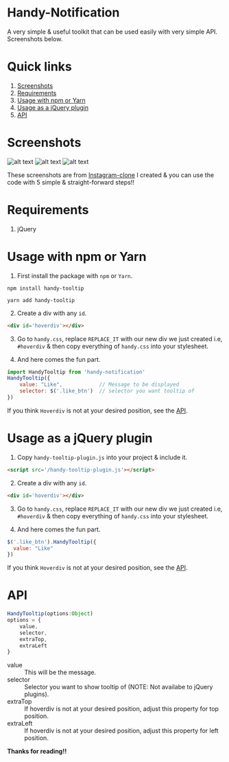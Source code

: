 # Handy-Notification
A very simple & useful toolkit that can be used easily with very simple API. Screenshots below.

# Quick links
1. [Screenshots](#screenshots)
2. [Requirements](#requirements)
3. [Usage with npm or Yarn](#usage-with-npm-or-yarn)
4. [Usage as a jQuery plugin](#usage-as-a-jquery-plugin)
4. [API](#api)

# Screenshots
![alt text](https://raw.githubusercontent.com/yTakkar/Handy-Tooltip/master/screenshots/Snap%202017-05-23%20at%2000.16.50.png)
![alt text](https://raw.githubusercontent.com/yTakkar/Handy-Tooltip/master/screenshots/Snap%202017-05-23%20at%2000.29.37.png)
![alt text](https://raw.githubusercontent.com/yTakkar/Handy-Tooltip/master/screenshots/Snap%202017-05-23%20at%2001.09.30.png)

These screenshots are from [Instagram-clone](https://github.com/yTakkar/Instagram-clone) I created & you can use the code with 5 simple & straight-forward steps!!

# Requirements
1. jQuery

# Usage with npm or Yarn

1. First install the package with `npm` or `Yarn`.

```
npm install handy-tooltip
```

```
yarn add handy-tooltip
```

2. Create a div with any `id`.
```html
<div id='hoverdiv'></div>
```

3. Go to `handy.css`, replace `REPLACE_IT` with our new div we just created i.e, `#hoverdiv` & then copy everything of `handy.css` into your stylesheet.

4. And here comes the fun part.
```javascript
import HandyTooltip from 'handy-notification'
HandyTooltip({
    value: "Like",            // Message to be displayed
    selector: $('.like_btn')  // selector you want tooltip of
})
```

If you think `Hoverdiv` is not at your desired position, see the [API](#api).

# Usage as a jQuery plugin

1. Copy `handy-tooltip-plugin.js` into your project & include it.

```html
<script src='/handy-tooltip-plugin.js'></script>
```

2. Create a div with any `id`.
```html
<div id='hoverdiv'></div>
```

3. Go to `handy.css`, replace `REPLACE_IT` with our new div we just created i.e, `#hoverdiv` & then copy everything of `handy.css` into your stylesheet.

4. And here comes the fun part.
```javascript
$('.like_btn').HandyTooltip({
  value: "Like"
})
```

If you think `Hoverdiv` is not at your desired position, see the [API](#api).

# API
```javascript
HandyTooltip(options:Object)
options = {
    value,
    selector,
    extraTop,
    extraLeft
}
```

<dl>
  <dt>value</dt>
  <dd>This will be the message.</dd>

  <dt>selector</dt>
  <dd>Selector you want to show tooltip of (NOTE: Not availabe to jQuery plugins).</dd>

  <dt>extraTop</dt>
  <dd>If hoverdiv is not at your desired position, adjust this property for top position.</dd>

  <dt>extraLeft</dt>
  <dd>If hoverdiv is not at your desired position, adjust this property for left position.</dd>
</dl>

**Thanks for reading!!**